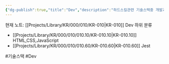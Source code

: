 ```yaml
---
{"dg-publish":true,"title":"Dev","description":"하드스킬관련 기술스택중 개발과 관련된 내용을 다루는 카테고리입니다.","permalink":"/projects/library/kr/000/010/kr-010/","dgPassFrontmatter":true,"noteIcon":"0","created":"2024-11-21T13:55:26.724+09:00","updated":"2024-12-02T16:02:31.043+09:00"}
---
```


현재 노트: [[Projects/Library/KR/000/010/KR-010\|KR-010]] Dev
하위 분류
- [[Projects/Library/KR/000/010/010.10/KR-010.10\|KR-010.10]] HTML,CSS,JavaScript
- [[Projects/Library/KR/000/010/010.60/KR-010.60\|KR-010.60]] Jest

#기술스택 #Dev